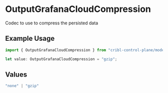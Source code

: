 # OutputGrafanaCloudCompression

Codec to use to compress the persisted data

## Example Usage

```typescript
import { OutputGrafanaCloudCompression } from "cribl-control-plane/models";

let value: OutputGrafanaCloudCompression = "gzip";
```

## Values

```typescript
"none" | "gzip"
```